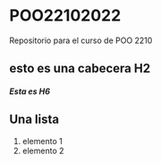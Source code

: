 # POO22102022
Repositorio para el curso de POO  2210
## esto es una cabecera H2
##### Esta es H6

## Una lista

1. elemento 1
1. elemento 2
